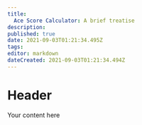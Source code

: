 ```yaml
---
title:
  Ace Score Calculator: A brief treatise
description:
published: true
date: 2021-09-03T01:21:34.495Z
tags:
editor: markdown
dateCreated: 2021-09-03T01:21:34.494Z
---
```


# Header
Your content here